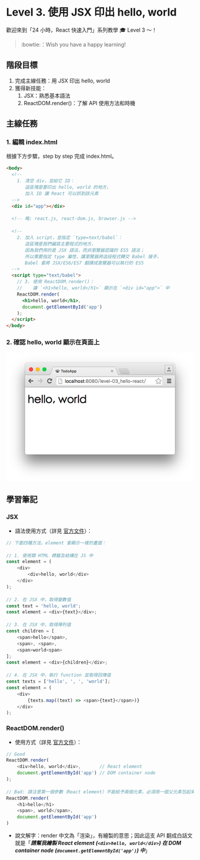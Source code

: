 # Level 3. 使用 JSX 印出 hello, world

歡迎來到「24 小時，React 快速入門」系列教學 :mortar_board: Level 3 ～！
> :bowtie:：Wish you have a happy learning!


## 階段目標

1. 完成主線任務：用 JSX 印出 hello, world
2. 獲得新技能：
    1. JSX：熟悉基本語法
    2. ReactDOM.render()：了解 API 使用方法和時機


## 主線任務

### 1. 編輯 index.html

根據下方步驟，step by step 完成 index.html。

```html
<body>
  <!--
    1. 清空 div，並給它 ID：
       這區塊是要印出 hello, world 的地方，
       加入 ID 讓 React 可以抓到該元素
  -->
  <div id="app"></div>

  <!-- 略: react.js, react-dom.js, browser.js -->

  <!--
    2. 加入 script，並指定 `type=text/babel`：
       這區塊是我們編寫主要程式的地方，
       因為我們用的是 JSX 語法，而非瀏覽器認識的 ES5 語法；
       所以需要指定 type 屬性，讓瀏覽器將這段程式轉交 Babel 接手，
       Babel 會將 JSX/ES6/ES7 翻譯成瀏覽器可以執行的 ES5
  -->
  <script type="text/babel">
    // 3. 使用 ReactDOM.render()：
    //    讓 `<h1>hello, world</h1>` 顯示在 `<div id="app">` 中
    ReactDOM.render(
      <h1>hello, world</h1>,
      document.getElementById('app')
    );
  </script>
</body>
```

### 2. 確認 hello, world 顯示在頁面上

![image](../assets/level-03_demo.png)

## 學習筆記

### JSX

- 語法使用方式（詳見 [官方文件](https://facebook.github.io/react/docs/jsx-in-depth.html)）：

```js
// 下面四種方法，element 會顯示一樣的畫面：

// 1. 使用類 HTML 標籤及結構在 JS 中
const element = (
    <div>
        <div>hello, world</div>
    </div>
);

// 2. 在 JSX 中，取得變數值
const text = 'hello, world';
const element = <div>{text}</div>;

// 3. 在 JSX 中，取得陣列值
const children = [
    <span>hello</span>,
    <span>, <span>,
    <span>world<span>
];
const element = <div>{children}</div>;

// 4. 在 JSX 中，執行 function 並取得回傳值
const texts = ['hello', ', ', 'world'];
const element = (
    <div>
        {texts.map((text) => <span>{text}</span>)}
    </div>
);
```

### ReactDOM.render()

- 使用方式（詳見 [官方文件](https://facebook.github.io/react/docs/top-level-api.html#reactdom.render)）：

```js
// Good
ReactDOM.render(
    <div>hello, world</div>,       // React element
    document.getElementById('app') // DOM container node
);

// Bad: 請注意第一個參數（React element）不能給予兩個元素，必須用一個父元素包起來
ReactDOM.render(
    <h1>hello</h1>
    <span>, world</span>,
    document.getElementById('app')
)
```

- 說文解字：render 中文為「渲染」，有繪製的意思；因此這支 API 翻成白話文就是「***請幫我繪製 React element (`<div>hello, world</div>`) 在 DOM container node (`document.getElementById('app')`) 中***」

